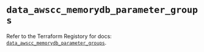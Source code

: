 # `data_awscc_memorydb_parameter_groups`

Refer to the Terraform Registory for docs: [`data_awscc_memorydb_parameter_groups`](https://registry.terraform.io/providers/hashicorp/awscc/0.70.0/docs/data-sources/memorydb_parameter_groups).
